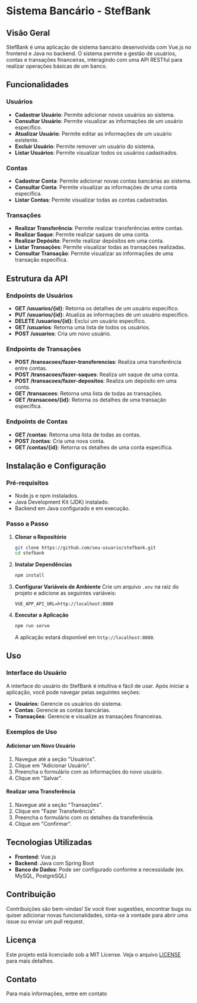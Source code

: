 # Sistema Bancário - StefBank

## Visão Geral

StefBank é uma aplicação de sistema bancário desenvolvida com Vue.js no frontend e Java no backend. O sistema permite a gestão de usuários, contas e transações financeiras, interagindo com uma API RESTful para realizar operações básicas de um banco.

## Funcionalidades

### Usuários
- **Cadastrar Usuário**: Permite adicionar novos usuários ao sistema.
- **Consultar Usuário**: Permite visualizar as informações de um usuário específico.
- **Atualizar Usuário**: Permite editar as informações de um usuário existente.
- **Excluir Usuário**: Permite remover um usuário do sistema.
- **Listar Usuários**: Permite visualizar todos os usuários cadastrados.

### Contas
- **Cadastrar Conta**: Permite adicionar novas contas bancárias ao sistema.
- **Consultar Conta**: Permite visualizar as informações de uma conta específica.
- **Listar Contas**: Permite visualizar todas as contas cadastradas.

### Transações
- **Realizar Transferência**: Permite realizar transferências entre contas.
- **Realizar Saque**: Permite realizar saques de uma conta.
- **Realizar Depósito**: Permite realizar depósitos em uma conta.
- **Listar Transações**: Permite visualizar todas as transações realizadas.
- **Consultar Transação**: Permite visualizar as informações de uma transação específica.

## Estrutura da API

### Endpoints de Usuários
- **GET /usuarios/{id}**: Retorna os detalhes de um usuário específico.
- **PUT /usuarios/{id}**: Atualiza as informações de um usuário específico.
- **DELETE /usuarios/{id}**: Exclui um usuário específico.
- **GET /usuarios**: Retorna uma lista de todos os usuários.
- **POST /usuarios**: Cria um novo usuário.

### Endpoints de Transações
- **POST /transacoes/fazer-transferencias**: Realiza uma transferência entre contas.
- **POST /transacoes/fazer-saques**: Realiza um saque de uma conta.
- **POST /transacoes/fazer-depositos**: Realiza um depósito em uma conta.
- **GET /transacoes**: Retorna uma lista de todas as transações.
- **GET /transacoes/{id}**: Retorna os detalhes de uma transação específica.

### Endpoints de Contas
- **GET /contas**: Retorna uma lista de todas as contas.
- **POST /contas**: Cria uma nova conta.
- **GET /contas/{id}**: Retorna os detalhes de uma conta específica.

## Instalação e Configuração

### Pré-requisitos
- Node.js e npm instalados.
- Java Development Kit (JDK) instalado.
- Backend em Java configurado e em execução.

### Passo a Passo

1. **Clonar o Repositório**
   ```bash
   git clone https://github.com/seu-usuario/stefbank.git
   cd stefbank
   ```

2. **Instalar Dependências**
   ```bash
   npm install
   ```

3. **Configurar Variáveis de Ambiente**
   Crie um arquivo `.env` na raiz do projeto e adicione as seguintes variáveis:
   ```
   VUE_APP_API_URL=http://localhost:8080
   ```

4. **Executar a Aplicação**
   ```bash
   npm run serve
   ```
   A aplicação estará disponível em `http://localhost:8080`.

## Uso

### Interface do Usuário
A interface do usuário do StefBank é intuitiva e fácil de usar. Após iniciar a aplicação, você pode navegar pelas seguintes seções:

- **Usuários**: Gerencie os usuários do sistema.
- **Contas**: Gerencie as contas bancárias.
- **Transações**: Gerencie e visualize as transações financeiras.

### Exemplos de Uso

#### Adicionar um Novo Usuário
1. Navegue até a seção "Usuários".
2. Clique em "Adicionar Usuário".
3. Preencha o formulário com as informações do novo usuário.
4. Clique em "Salvar".

#### Realizar uma Transferência
1. Navegue até a seção "Transações".
2. Clique em "Fazer Transferência".
3. Preencha o formulário com os detalhes da transferência.
4. Clique em "Confirmar".

## Tecnologias Utilizadas

- **Frontend**: Vue.js
- **Backend**: Java com Spring Boot
- **Banco de Dados**: Pode ser configurado conforme a necessidade (ex. MySQL, PostgreSQL)

## Contribuição

Contribuições são bem-vindas! Se você tiver sugestões, encontrar bugs ou quiser adicionar novas funcionalidades, sinta-se à vontade para abrir uma issue ou enviar um pull request.

## Licença

Este projeto está licenciado sob a MIT License. Veja o arquivo [LICENSE](LICENSE) para mais detalhes.

## Contato

Para mais informações, entre em contato
